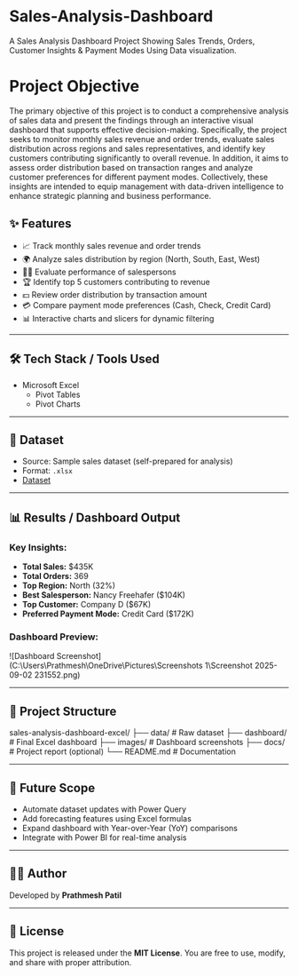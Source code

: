 # Sales-Analysis-Dashboard
A Sales Analysis Dashboard Project Showing Sales Trends, Orders, Customer Insights &amp; Payment Modes Using Data visualization.
# Project Objective
The primary objective of this project is to conduct a comprehensive analysis of sales data and present the findings through an interactive visual dashboard that supports effective decision-making. Specifically, the project seeks to monitor monthly sales revenue and order trends, evaluate sales distribution across regions and sales representatives, and identify key customers contributing significantly to overall revenue. In addition, it aims to assess order distribution based on transaction ranges and analyze customer preferences for different payment modes. Collectively, these insights are intended to equip management with data-driven intelligence to enhance strategic planning and business performance.

## ✨ Features
- 📈 Track monthly sales revenue and order trends  
- 🌍 Analyze sales distribution by region (North, South, East, West)  
- 👩‍💼 Evaluate performance of salespersons  
- 🏆 Identify top 5 customers contributing to revenue  
- 💵 Review order distribution by transaction amount  
- 💳 Compare payment mode preferences (Cash, Check, Credit Card)  
- 📊 Interactive charts and slicers for dynamic filtering  

---

## 🛠️ Tech Stack / Tools Used
- Microsoft Excel  
  - Pivot Tables  
  - Pivot Charts  


---

## 📂 Dataset
- Source: Sample sales dataset (self-prepared for analysis)  
- Format: `.xlsx`
- <a href="https://github.com/prathmeshpatil1619/Sales-Analysis-Dashboard/blob/main/Sales_Data.xlsx">Dataset</a> 
 
---

## 📊 Results / Dashboard Output
### Key Insights:
- **Total Sales:** $435K  
- **Total Orders:** 369  
- **Top Region:** North (32%)  
- **Best Salesperson:** Nancy Freehafer ($104K)  
- **Top Customer:** Company D ($67K)  
- **Preferred Payment Mode:** Credit Card ($172K)  

### Dashboard Preview:
![Dashboard Screenshot](C:\Users\Prathmesh\OneDrive\Pictures\Screenshots 1\Screenshot 2025-09-02 231552.png)

---

## 📁 Project Structure
sales-analysis-dashboard-excel/
├── data/ # Raw dataset
├── dashboard/ # Final Excel dashboard
├── images/ # Dashboard screenshots
├── docs/ # Project report (optional)
└── README.md # Documentation


---

## 🔮 Future Scope
- Automate dataset updates with Power Query  
- Add forecasting features using Excel formulas  
- Expand dashboard with Year-over-Year (YoY) comparisons  
- Integrate with Power BI for real-time analysis  

---

## 👨‍💻 Author
Developed by **Prathmesh Patil**  

---

## 📜 License
This project is released under the **MIT License**. You are free to use, modify, and share with proper attribution.  

